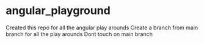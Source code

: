 # angular_playground

Created this repo for all the angular play arounds
Create a branch from main branch for all the play arounds
Dont touch on main branch
